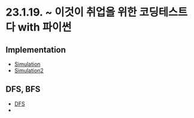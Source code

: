 # 23.1.19. ~ 이것이 취업을 위한 코딩테스트다 with 파이썬

## Implementation

- [Simulation](/Implementation/simulation.ipynb)
- [Simulation2](/Implementation/simulation2.py)

## DFS, BFS
- [DFS](/DFS%20BFS/DFS.py)
- 